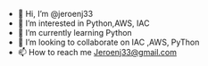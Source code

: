- 👋 Hi, I’m @jeroenj33
- 👀 I’m interested in Python,AWS, IAC
- 🌱 I’m currently learning Python
- 💞️ I’m looking to collaborate on  IAC ,AWS, PyThon
- 📫 How to reach me Jeroenj33@gmail.com

<!---
jeroenj33/jeroenj33 is a ✨ special ✨ repository because its `README.md` (this file) appears on your GitHub profile.
You can click the Preview link to take a look at your changes.
--->
